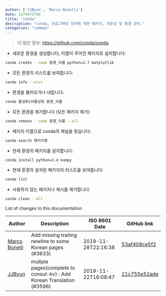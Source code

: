 ```yaml
---
author: ['JJByun', 'Marco Bonelli']
date: 1574975798
title: "conda"
description: "conda, 프로그래밍 언어에 대한 패키지, 의존성 및 환경 관리."
categories: "common"
---
```

> 더 많은 정보: <https://github.com/conda/conda>.

- 새로운 환경을 생성합니다, 이름이 주어진 패키지로 설치합니다:

```bash
conda create --name 환경_이름 python=2.7 matplotlib
```

- 모든 환경의 리스트를 보여줍니다:

```bash
conda info --envs
```

- 환경을 불러오거나 내립니다:

```bash
conda 활성화|비활성화 환경_이름
```

- 모든 환경을 제거합니다 (모든 패키지 제거):

```bash
conda remove --name 환경_이름 --all
```

- 패키지 이름으로 conda의 채널을 찾습니다:

```bash
conda search 패키지명
```

- 현재 환경의 패키지를 설치합니다:

```bash
conda install python=3.4 numpy
```

- 현재 혼경의 설치된 패키지의 리스트를 보여줍니다:

```bash
conda list
```

- 사용하지 않는 패키지나 캐시를 제거합니다:

```bash
conda clean --all
```
List of changes to this documentation


Author | Description | ISO 8601 Date | GitHub link
------|-----|-----|-----
[Marco Bonelli](mailto:mebeim@users.noreply.github.com) | Add missing trailing newline to some Korean pages (#3633) | 2019-11-28T22:16:38 | [53af408ce5f2](https://github.com/tldr-pages/tldr/commit/53af408ce5f2cd186e88d32b54203109e890486c)
[JJByun](mailto:jd0909@naver.com) | mutiple pages(complete to consul-kv) : Add Korean Translation (#3596) | 2019-11-22T16:08:47 | [21c755e52ade](https://github.com/tldr-pages/tldr/commit/21c755e52ade9452392011d02ec34fbb1dfa4db5)

